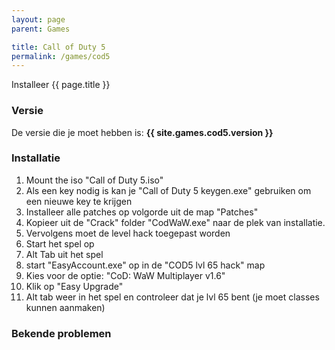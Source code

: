 ```yaml
---
layout: page
parent: Games

title: Call of Duty 5
permalink: /games/cod5
---
```


Installeer {{ page.title }}

### Versie

De versie die je moet hebben is: **{{ site.games.cod5.version }}**

### Installatie

1. Mount the iso "Call of Duty 5.iso"
2. Als een key nodig is kan je "Call of Duty 5 keygen.exe" gebruiken om een nieuwe key te krijgen
3. Installeer alle patches op volgorde uit de map "Patches"
4. Kopieer uit de "Crack" folder "CodWaW.exe" naar de plek van installatie.
5. Vervolgens moet de level hack toegepast worden
6. Start het spel op
7. Alt Tab uit het spel
8. start "EasyAccount.exe" op in de "COD5 lvl 65 hack" map
9. Kies voor de optie: "CoD: WaW Multiplayer v1.6"
10. Klik op "Easy Upgrade"
11. Alt tab weer in het spel en controleer dat je lvl 65 bent (je moet classes kunnen aanmaken)

### Bekende problemen

